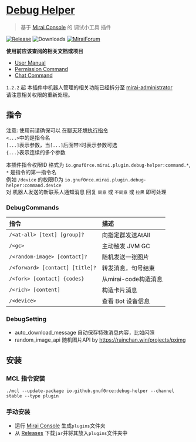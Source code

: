 # [Debug Helper](https://github.com/gnuf0rce/debug-helper)

> 基于 [Mirai Console](https://github.com/mamoe/mirai-console) 的 调试小工具 插件

[![Release](https://img.shields.io/github/v/release/gnuf0rce/debug-helper)](https://github.com/gnuf0rce/debug-helper/releases)
![Downloads](https://img.shields.io/github/downloads/gnuf0rce/debug-helper/total)
[![MiraiForum](https://img.shields.io/badge/post-on%20MiraiForum-yellow)](https://mirai.mamoe.net/topic/452)

**使用前应该查阅的相关文档或项目**

* [User Manual](https://github.com/mamoe/mirai/blob/dev/docs/UserManual.md)
* [Permission Command](https://github.com/mamoe/mirai/blob/dev/mirai-console/docs/BuiltInCommands.md#permissioncommand)
* [Chat Command](https://github.com/project-mirai/chat-command)

`1.2.2` 起
本插件中机器人管理的相关功能已经拆分至 [mirai-administrator](https://github.com/cssxsh/mirai-administrator)  
请注意相关权限的重新处理。

## 指令

注意: 使用前请确保可以 [在聊天环境执行指令](https://github.com/project-mirai/chat-command)   
`<...>`中的是指令名  
`[...]`表示参数，当`[...]`后面带`?`时表示参数可选  
`{...}`表示连续的多个参数

本插件指令权限ID 格式为 `io.gnuf0rce.mirai.plugin.debug-helper:command.*`, `*` 是指令的第一指令名  
例如 `/device` 的权限ID为 `io.gnuf0rce.mirai.plugin.debug-helper:command.device`  
对 机器人发送的新联系人通知消息 回复 `同意` 或 `不同意` 或 `拉黑` 即可处理

### DebugCommands

| 指令                                           | 描述              |
|:---------------------------------------------|:----------------|
| `/<at-all> [text] [group]?`                  | 向指定群发送AtAll     |
| `/<gc>`                                      | 主动触发 JVM GC     |
| `/<random-image> [contact]?`                 | 随机发送一张图片        |
| `/<forward> [contact] [title]?`              | 转发消息，句号结束       |
| `/<fork> [contact] {codes}`                  | 从mirai-code构造消息 |
| `/<rich> [content]`                          | 构造卡片消息          |
| `/<device>`                                  | 查看 Bot 设备信息     |

### DebugSetting

* auto_download_message 自动保存特殊消息内容，比如闪照
* random_image_api 随机图片API by <https://rainchan.win/projects/pximg>

## 安装

### MCL 指令安装

`./mcl --update-package io.github.gnuf0rce:debug-helper --channel stable --type plugin`

### 手动安装

* 运行 [Mirai Console](https://github.com/mamoe/mirai-console) 生成`plugins`文件夹
* 从 [Releases](https://github.com/gnuf0rce/debug-helper/releases) 下载`jar`并将其放入`plugins`文件夹中